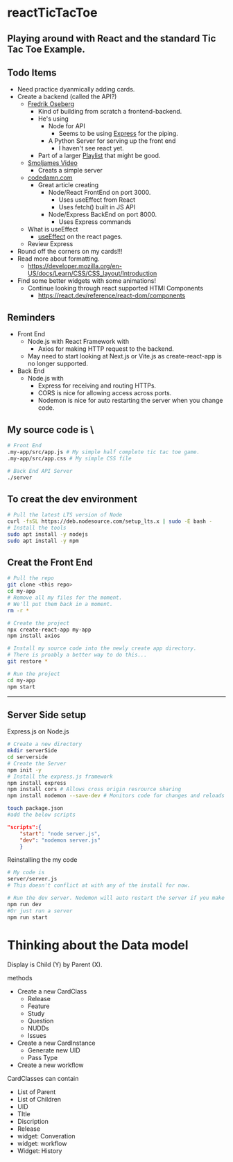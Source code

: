 # reactTicTacToe
Playing around with React and the standard Tic Tac Toe Example.
---
## Todo Items
- Need practice dyanmically adding cards.
- Create a backend (called the API?)
    - [Fredrik Oseberg](https://www.youtube.com/watch?v=ACI8EDbaXzo)
        - Kind of building from scratch a frontend-backend.
        - He's using 
            - Node for API
                - Seems to be using [Express]() for the piping.
            - A Python Server for serving up the front end
                - I haven't see react yet.
        - Part of a larger [Playlist](https://www.youtube.com/playlist?list=PL_kr51suci7XVVw4SJLZ0QQBAsL2K8Opy) that might be good.
    - [Smoljames Video](https://www.youtube.com/watch?v=5TxF9PQaq4U)
        - Creats a simple server
    - [codedamn.com](https://codedamn.com/news/reactjs/how-to-connect-react-with-node-js)
        - Great article creating
            - Node/React FrontEnd on port 3000.
                - Uses useEffect from React 
                - Uses fetch() built in JS API
            - Node/Express BackEnd on port 8000.
                - Uses Express commands
    - What is useEffect
        - [useEffect](https://react.dev/reference/react/useEffect#fetching-data-with-effects) on the react pages.
    - Review Express
- Round off the corners on my cards!!!
- Read more about formatting.
    - https://developer.mozilla.org/en-US/docs/Learn/CSS/CSS_layout/Introduction
- Find some better widgets with some animations!
    - Continue looking through react supported HTMl Components
        - https://react.dev/reference/react-dom/components
    
## Reminders
- Front End
    - Node.js with React Framework with
        - Axios for making HTTP request to the backend.
    - May need to start looking at Next.js or Vite.js as create-react-app is no longer supported.
- Back End
    - Node.js with 
        - Express for receiving and routing HTTPs.
        - CORS is nice for allowing access across ports.
        - Nodemon is nice for auto restarting the server when you change code.

## My source code is \
```bash 
# Front End
.my-app/src/app.js # My simple half complete tic tac toe game.
.my-app/src/app.css # My simple CSS file

# Back End API Server
./server
```

## To creat the dev environment
```bash
# Pull the latest LTS version of Node
curl -fsSL https://deb.nodesource.com/setup_lts.x | sudo -E bash -
# Install the tools
sudo apt install -y nodejs 
sudo apt install -y npm
```
## Creat the Front End

```bash
# Pull the repo
git clone <this repo>
cd my-app
# Remove all my files for the moment.
# We'll put them back in a moment.
rm -r *

# Create the project
npx create-react-app my-app
npm install axios

# Install my source code into the newly create app directory.
# There is proably a better way to do this...
git restore *

# Run the project
cd my-app
npm start

```
---
## Server Side setup
Express.js on Node.js
```bash
# Create a new directory
mkdir serverSide
cd serverside
# Create the Server
npm init -y
# Install the express.js framework
npm install express
npm install cors # Allows cross origin resrource sharing
npm install nodemon --save-dev # Monitors code for changes and reloads them.
```
```bash
touch package.json
#add the below scripts
```
```json 
"scripts":{
    "start": "node server.js",
    "dev": "nodemon server.js"
    }
```
Reinstalling the my code
```bash
# My code is
server/server.js
# This doesn't conflict at with any of the install for now.
```
```bash
# Run the dev server. Nodemon will auto restart the server if you make code changes. Kind of nice.
npm run dev 
#Or just run a server
npm run start
```

# Thinking about the Data model
Display is Child (Y) by Parent (X).

methods
- Create a new CardClass
    - Release
    - Feature
    - Study
    - Question
    - NUDDs
    - Issues
- Create a new CardInstance
    - Generate new UID
    - Pass Type
- Create a new workflow

CardClasses can contain
- List of Parent
- List of Children
- UID
- TItle
- Discription
- Release
- widget: Converation
- widget: workflow
- Widget: History
